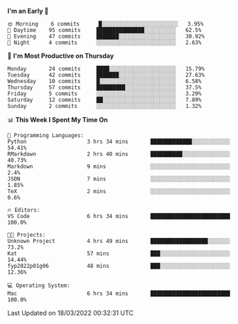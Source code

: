 <!--START_SECTION:waka-->
**I'm an Early 🐤** 

```text
🌞 Morning    6 commits      █░░░░░░░░░░░░░░░░░░░░░░░░   3.95% 
🌆 Daytime    95 commits     ███████████████░░░░░░░░░░   62.5% 
🌃 Evening    47 commits     ███████░░░░░░░░░░░░░░░░░░   30.92% 
🌙 Night      4 commits      ░░░░░░░░░░░░░░░░░░░░░░░░░   2.63%

```
📅 **I'm Most Productive on Thursday** 

```text
Monday       24 commits     ████░░░░░░░░░░░░░░░░░░░░░   15.79% 
Tuesday      42 commits     ███████░░░░░░░░░░░░░░░░░░   27.63% 
Wednesday    10 commits     █░░░░░░░░░░░░░░░░░░░░░░░░   6.58% 
Thursday     57 commits     █████████░░░░░░░░░░░░░░░░   37.5% 
Friday       5 commits      ░░░░░░░░░░░░░░░░░░░░░░░░░   3.29% 
Saturday     12 commits     ██░░░░░░░░░░░░░░░░░░░░░░░   7.89% 
Sunday       2 commits      ░░░░░░░░░░░░░░░░░░░░░░░░░   1.32%

```


📊 **This Week I Spent My Time On** 

```text
💬 Programming Languages: 
Python                   3 hrs 34 mins       █████████████░░░░░░░░░░░░   54.41% 
RMarkdown                2 hrs 40 mins       ██████████░░░░░░░░░░░░░░░   40.73% 
Markdown                 9 mins              ░░░░░░░░░░░░░░░░░░░░░░░░░   2.4% 
JSON                     7 mins              ░░░░░░░░░░░░░░░░░░░░░░░░░   1.85% 
TeX                      2 mins              ░░░░░░░░░░░░░░░░░░░░░░░░░   0.6%

🔥 Editors: 
VS Code                  6 hrs 34 mins       █████████████████████████   100.0%

🐱‍💻 Projects: 
Unknown Project          4 hrs 49 mins       ██████████████████░░░░░░░   73.2% 
Kat                      57 mins             ███░░░░░░░░░░░░░░░░░░░░░░   14.44% 
fyp2022p01g06            48 mins             ███░░░░░░░░░░░░░░░░░░░░░░   12.36%

💻 Operating System: 
Mac                      6 hrs 34 mins       █████████████████████████   100.0%

```


 Last Updated on 18/03/2022 00:32:31 UTC
<!--END_SECTION:waka-->


<!---
viggo-gascou/viggo-gascou is a ✨ special ✨ repository because its `README.md` (this file) appears on your GitHub profile.
You can click the Preview link to take a look at your changes.
--->
